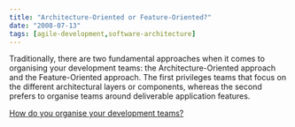 ```yaml
---
title: "Architecture-Oriented or Feature-Oriented?"
date: "2008-07-13"
tags: [agile-development,software-architecture]
---
```


Traditionally, there are two fundamental approaches when it comes to organising your development teams: the Architecture-Oriented approach and the Feature-Oriented approach. The first privileges teams that focus on the different architectural layers or components, whereas the second prefers to organise teams around deliverable application features.

[How do you organise your development teams?](http://www.javaworld.com/community/?q=node/874)
